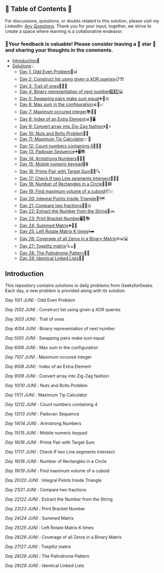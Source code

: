 ## 📜 Table of Contents 📜

For discussions, questions, or doubts related to this solution, please visit my LinkedIn: [Any Questions](https://www.linkedin.com/in/het-patel-8b110525a/). Thank you for your input, together, we strive to create a space where learning is a collaborative endeavor.

### 🔮Your feedback is valuable! Please consider leaving a 🌟 star 🌟 and sharing your thoughts in the comments.

- [Introduction](https://github.com/Hunterdii/GeeksforGeeks-POTD/blob/main/README.md)📝
- [Solutions](https://github.com/Hunterdii/GeeksforGeeks-POTD/tree/main/June%202024%20GFG%20SOLUTION)💡
  - [Day 1: Odd Even Problem](https://github.com/Hunterdii/GeeksforGeeks-POTD/blob/main/June%202024%20GFG%20SOLUTION/01(June)%20Odd%20Even%20Problem.md)📝📊
  - [Day 2: Construct list using given q XOR queries](https://github.com/Hunterdii/GeeksforGeeks-POTD/blob/main/June%202024%20GFG%20SOLUTION/02(June)%20Construct%20list%20using%20given%20q%20XOR%20queries.md)📋🏗️
  - [Day 3: Trail of ones](https://github.com/Hunterdii/GeeksforGeeks-POTD/blob/main/June%202024%20GFG%20SOLUTION/03(June)%20Trail%20of%20ones.md)🧩🔢🧠
  - [Day 4: Binary representation of next number](https://github.com/Hunterdii/GeeksforGeeks-POTD/blob/main/June%202024%20GFG%20SOLUTION/04(June)%20Binary%20representation%20of%20next%20number.md)0️⃣1️⃣💻
  - [Day 5: Swapping pairs make sum equal](https://github.com/Hunterdii/GeeksforGeeks-POTD/blob/main/June%202024%20GFG%20SOLUTION/05(June)%20Swapping%20pairs%20make%20sum%20equal.md)➕🔢⚖️
  - [Day 6: Max sum in the configuration](https://github.com/Hunterdii/GeeksforGeeks-POTD/blob/main/June%202024%20GFG%20SOLUTION/06(June)%20Max%20sum%20in%20the%20configuration.md)📊🔢📈
  - [Day 7: Maximum occured integer](https://github.com/Hunterdii/GeeksforGeeks-POTD/blob/main/June%202024%20GFG%20SOLUTION/07(June)%20Maximum%20occured%20integer.md)📚🔢✅
  - [Day 8: Index of an Extra Element](https://github.com/Hunterdii/GeeksforGeeks-POTD/blob/main/June%202024%20GFG%20SOLUTION/08(June)%20Index%20of%20an%20Extra%20Element.md)📊🔢🖥️
  - [Day 9: Convert array into Zig-Zag fashion](https://github.com/Hunterdii/GeeksforGeeks-POTD/blob/main/June%202024%20GFG%20SOLUTION/09(June)%20Convert%20array%20into%20Zig-Zag%20fashion.md)🌀🔀⚡
  - [Day 10: Nuts and Bolts Problem](https://github.com/Hunterdii/GeeksforGeeks-POTD/blob/main/June%202024%20GFG%20SOLUTION/10(June)%20Nuts%20and%20Bolts%20Problem.md)🥜🔩
  - [Day 11: Maximum Tip Calculator](https://github.com/Hunterdii/GeeksforGeeks-POTD/blob/main/June%202024%20GFG%20SOLUTION/11(June)%20Maximum%20Tip%20Calculator.md)📈🔢
  - [Day 12: Count numbers containing 4](https://github.com/Hunterdii/GeeksforGeeks-POTD/blob/main/June%202024%20GFG%20SOLUTION/12(June)%20Count%20numbers%20containing%204.md)🔢✅📘
  - [Day 13: Padovan Sequence](https://github.com/Hunterdii/GeeksforGeeks-POTD/blob/main/June%202024%20GFG%20SOLUTION/13(June)%20Padovan%20Sequence.md)➕🖥️📚
  - [Day 14: Armstrong Numbers](https://github.com/Hunterdii/GeeksforGeeks-POTD/blob/main/June%202024%20GFG%20SOLUTION/14(June)%20Armstrong%20Numbers.md)💯🔢🧠
  - [Day 15: Mobile numeric keypad](https://github.com/Hunterdii/GeeksforGeeks-POTD/blob/main/June%202024%20GFG%20SOLUTION/15(June)%20Mobile%20numeric%20keypad.md)📱🔒
  - [Day 16: Prime Pair with Target Sum](https://github.com/Hunterdii/GeeksforGeeks-POTD/blob/main/June%202024%20GFG%20SOLUTION/16(June)%20Prime%20Pair%20with%20Target%20Sum.md)🔢📝🔍
  - [Day 17: Check If two Line segments Intersect](https://github.com/Hunterdii/GeeksforGeeks-POTD/blob/main/June%202024%20GFG%20SOLUTION/17(June)%20Check%20If%20two%20Line%20segments%20Intersect.md)📐📏🔄
  - [Day 18: Number of Rectangles in a Circle](https://github.com/Hunterdii/GeeksforGeeks-POTD/blob/main/June%202024%20GFG%20SOLUTION/18(June)%20Number%20of%20Rectangles%20in%20a%20Circle.md)🔵🔢🟦
  - [Day 19: Find maximum volume of a cuboid](https://github.com/Hunterdii/GeeksforGeeks-POTD/blob/main/June%202024%20GFG%20SOLUTION/19(June)%20Find%20maximum%20volume%20of%20a%20cuboid.md)📦📈
  - [Day 20: Integral Points Inside Triangle](https://github.com/Hunterdii/GeeksforGeeks-POTD/blob/main/June%202024%20GFG%20SOLUTION/20(June)%20Integral%20Points%20Inside%20Triangle.md)🔺🗺️
  - [Day 21: Compare two fractions](https://github.com/Hunterdii/GeeksforGeeks-POTD/blob/main/June%202024%20GFG%20SOLUTION/21(June)%20Compare%20two%20fractions.md)📐➗⚖️
  - [Day 22: Extract the Number from the String](https://github.com/Hunterdii/GeeksforGeeks-POTD/blob/main/June%202024%20GFG%20SOLUTION/22(June)%20Extract%20the%20Number%20from%20the%20String.md)🔢✂️
  - [Day 23: Print Bracket Number](https://github.com/Hunterdii/GeeksforGeeks-POTD/blob/main/June%202024%20GFG%20SOLUTION/23(June)%20Print%20Bracket%20Number.md)🖥️📝📚
  - [Day 24: Summed Matrix](https://github.com/Hunterdii/GeeksforGeeks-POTD/blob/main/June%202024%20GFG%20SOLUTION/24(June)%20Summed%20Matrix.md)➕🔢🧮
  - [Day 25: Left Rotate Matrix K times](https://github.com/Hunterdii/GeeksforGeeks-POTD/blob/main/June%202024%20GFG%20SOLUTION/25(June)%20Left%20Rotate%20Matrix%20K%20times.md)🌀➡️
  - [Day 26: Coverage of all Zeros in a Binary Matrix](https://github.com/Hunterdii/GeeksforGeeks-POTD/blob/main/June%202024%20GFG%20SOLUTION/26(June)%20Coverage%20of%20all%20Zeros%20in%20a%20Binary%20Matrix.md)🌐📊💻
  - [Day 27: Toeplitz matrix](https://github.com/Hunterdii/GeeksforGeeks-POTD/blob/main/June%202024%20GFG%20SOLUTION/27(June)%20Toeplitz%20matrix.md)🔍↘️🔢
  - [Day 28: The Palindrome Pattern](https://github.com/Hunterdii/GeeksforGeeks-POTD/blob/main/June%202024%20GFG%20SOLUTION/28(June)%20The%20Palindrome%20Pattern.md)🧩🔢
  - [Day 29: Identical Linked Lists](https://github.com/Hunterdii/GeeksforGeeks-POTD/blob/main/June%202024%20GFG%20SOLUTION/29(June)%20Identical%20Linked%20Lists.md)🔗📇

## Introduction

This repository contains solutions to daily problems from GeeksforGeeks. Each day, a new problem is provided along with its solution.

*Day 1(01 JUN) :* Odd Even Problem

*Day 2(02 JUN) :* Construct list using given q XOR queries

*Day 3(03 JUN) :* Trail of ones

*Day 4(04 JUN) :* Binary representation of next number

*Day 5(05 JUN) :* Swapping pairs make sum equal

*Day 6(06 JUN) :* Max sum in the configuration

*Day 7(07 JUN) :* Maximum occured integer

*Day 8(08 JUN) :* Index of an Extra Element

*Day 9(09 JUN) :* Convert array into Zig-Zag fashion

*Day 10(10 JUN) :* Nuts and Bolts Problem

*Day 11(11 JUN) :* Maximum Tip Calculator

*Day 12(12 JUN) :* Count numbers containing 4

*Day 13(13 JUN) :* Padovan Sequence

*Day 14(14 JUN) :* Armstrong Numbers

*Day 15(15 JUN) :* Mobile numeric keypad

*Day 16(16 JUN) :* Prime Pair with Target Sum

*Day 17(17 JUN) :* Check If two Line segments Intersect

*Day 18(18 JUN) :* Number of Rectangles in a Circle

*Day 19(19 JUN) :* Find maximum volume of a cuboid

*Day 20(20 JUN) :* Integral Points Inside Triangle

*Day 21(21 JUN) :* Compare two fractions

*Day 22(22 JUN) :* Extract the Number from the String

*Day 23(23 JUN) :* Print Bracket Number

*Day 24(24 JUN) :* Summed Matrix

*Day 25(25 JUN) :* Left Rotate Matrix K times

*Day 26(26 JUN) :* Coverage of all Zeros in a Binary Matrix

*Day 27(27 JUN) :* Toeplitz matrix

*Day 28(28 JUN) :* The Palindrome Pattern

*Day 29(29 JUN) :* Identical Linked Lists
